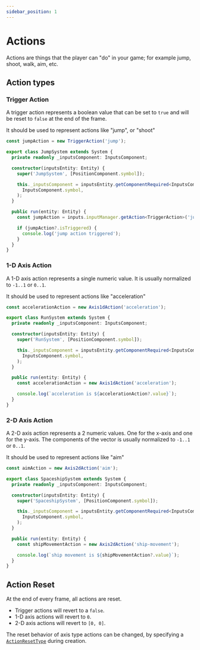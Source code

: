 ```yaml
---
sidebar_position: 1
---
```


# Actions

Actions are things that the player can "do" in your game; for example jump, shoot, walk, aim, etc.

## Action types

### Trigger Action

A trigger action represents a boolean value that can be set to `true` and will be reset to `false` at the end of the frame.

It should be used to represent actions like "jump", or "shoot"

```ts
const jumpAction = new TriggerAction('jump');
```

```ts
export class JumpSystem extends System {
  private readonly _inputsComponent: InputsComponent;

  constructor(inputsEntity: Entity) {
    super('JumpSystem', [PositionComponent.symbol]);

    this._inputsComponent = inputsEntity.getComponentRequired<InputsComponent>(
      InputsComponent.symbol,
    );
  }

  public run(entity: Entity) {
    const jumpAction = inputs.inputManager.getAction<TriggerAction>('jump');

    if (jumpAction?.isTriggered) {
      console.log('jump action triggered');
    }
  }
}
```

### 1-D Axis Action

A 1-D axis action represents a single numeric value. It is usually normalized to `-1..1` or `0..1`.

It should be used to represent actions like "acceleration"

```ts
const accelerationAction = new Axis1dAction('acceleration');
```

```ts
export class RunSystem extends System {
  private readonly _inputsComponent: InputsComponent;

  constructor(inputsEntity: Entity) {
    super('RunSystem', [PositionComponent.symbol]);

    this._inputsComponent = inputsEntity.getComponentRequired<InputsComponent>(
      InputsComponent.symbol,
    );
  }

  public run(entity: Entity) {
    const accelerationAction = new Axis1dAction('acceleration');

    console.log(`acceleration is ${accelerationAction?.value}`);
  }
}
```

### 2-D Axis Action

A 2-D axis action represents a 2 numeric values. One for the x-axis and one for the y-axis. The components of the vector is usually normalized to `-1..1` or `0..1`.

It should be used to represent actions like "aim"

```ts
const aimAction = new Axis2dAction('aim');
```

```ts
export class SpaceshipSystem extends System {
  private readonly _inputsComponent: InputsComponent;

  constructor(inputsEntity: Entity) {
    super('SpaceshipSystem', [PositionComponent.symbol]);

    this._inputsComponent = inputsEntity.getComponentRequired<InputsComponent>(
      InputsComponent.symbol,
    );
  }

  public run(entity: Entity) {
    const shipMovementAction = new Axis2dAction('ship-movement');

    console.log(`ship movement is ${shipMovementAction?.value}`);
  }
}
```

## Action Reset

At the end of every frame, all actions are reset.

* Trigger actions will revert to a `false`.
* 1-D axis actions will revert to `0`.
* 2-D axis actions will revert to `[0, 0]`.

The reset behavior of axis type actions can be changed, by specifying a [`ActionResetType`](../../api/variables/actionResetTypes) during creation.
